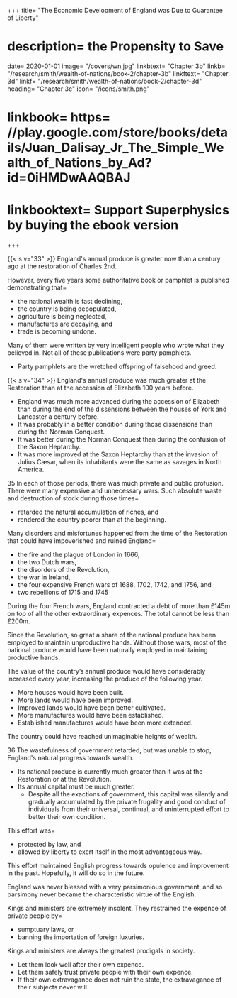 +++
title=  "The Economic Development of England was Due to Guarantee of Liberty"
# description=  the Propensity to Save
date=  2020-01-01
image=  "/covers/wn.jpg"
linkbtext=  "Chapter 3b"
linkb=  "/research/smith/wealth-of-nations/book-2/chapter-3b"
linkftext=  "Chapter 3d"
linkf=  "/research/smith/wealth-of-nations/book-2/chapter-3d"
heading=  "Chapter 3c"
icon=  "/icons/smith.png"
# linkbook=  https= //play.google.com/store/books/details/Juan_Dalisay_Jr_The_Simple_Wealth_of_Nations_by_Ad?id=0iHMDwAAQBAJ
# linkbooktext=  Support Superphysics by buying the ebook version
+++


{{< s v="33" >}} England's annual produce is greater now than a century ago at the restoration of Charles 2nd.

However, every five years some authoritative book or pamphlet is published demonstrating that= 
- the national wealth is fast declining,
- the country is being depopulated,
- agriculture is being neglected,
- manufactures are decaying, and
- trade is becoming undone.

Many of them were written by very intelligent people who wrote what they believed in. Not all of these publications were party pamphlets.
- Party pamphlets are the wretched offspring of falsehood and greed.


{{< s v="34" >}} England's annual produce was much greater at the Restoration than at the accession of Elizabeth 100 years before.
- England was much more advanced during the accession of Elizabeth than during the end of the dissensions between the houses of York and Lancaster a century before.
- It was probably in a better condition during those dissensions than during the Norman Conquest.
- It was better during the Norman Conquest than during the confusion of the Saxon Heptarchy.
- It was more improved at the Saxon Heptarchy than at the invasion of Julius Cæsar, when its inhabitants were the same as savages in North America.


35 In each of those periods, there was much private and public profusion. There were many expensive and unnecessary wars. Such absolute waste and destruction of stock during those times= 
- retarded the natural accumulation of riches, and
- rendered the country poorer than at the beginning.

Many disorders and misfortunes happened from the time of the Restoration that could have impoverished and ruined England= 
- the fire and the plague of London in 1666,
- the two Dutch wars,
- the disorders of the Revolution,
- the war in Ireland,
- the four expensive French wars of 1688, 1702, 1742, and 1756, and
- two rebellions of 1715 and 1745

During the four French wars, England contracted a debt of more than £145m on top of all the other extraordinary expences. The total cannot be less than £200m.

Since the Revolution, so great a share of the national produce has been employed to maintain unproductive hands. Without those wars, most of the national produce would have been naturally employed in maintaining productive hands.

The value of the country’s annual produce would have considerably increased every year, increasing the produce of the following year.
- More houses would have been built.
- More lands would have been improved.
- Improved lands would have been better cultivated.
- More manufactures would have been established.
- Established manufactures would have been more extended.

The country could have reached unimaginable heights of wealth.


36 The wastefulness of government retarded, but was unable to stop, England's natural progress towards wealth.

- Its national produce is currently much greater than it was at the Restoration or at the Revolution.
- Its annual capital must be much greater.
  - Despite all the exactions of government, this capital was silently and gradually accumulated by the private frugality and good conduct of individuals from their universal, continual, and uninterrupted effort to better their own condition.

This effort was= 
- protected by law, and
- allowed by liberty to exert itself in the most advantageous way.

This effort maintained English progress towards opulence and improvement in the past. Hopefully, it will do so in the future.

England was never blessed with a very parsimonious government, and so parsimony never became the characteristic virtue of the English.

Kings and ministers are extremely insolent. They restrained the expence of private people by= 
- sumptuary laws, or
- banning the importation of foreign luxuries.

Kings and ministers are always the greatest prodigals in society.
- Let them look well after their own expence.
- Let them safely trust private people with their own expence.
- If their own extravagance does not ruin the state, the extravagance of their subjects never will.
